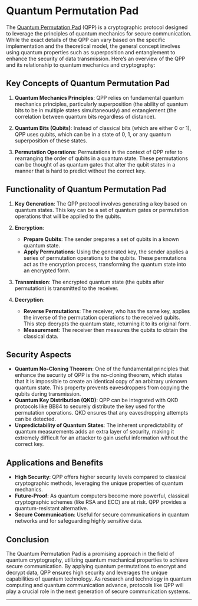 # Quantum Permutation Pad

The [Quantum Permutation Pad](https://link.springer.com/content/pdf/10.1140/epjqt/s40507-023-00164-3.pdf) (QPP) is a cryptographic protocol designed to leverage the principles of quantum mechanics for secure communication. While the exact details of the QPP can vary based on the specific implementation and the theoretical model, the general concept involves using quantum properties such as superposition and entanglement to enhance the security of data transmission. Here’s an overview of the QPP and its relationship to quantum mechanics and cryptography:

## Key Concepts of Quantum Permutation Pad

1. **Quantum Mechanics Principles**: QPP relies on fundamental quantum mechanics principles, particularly superposition (the ability of quantum bits to be in multiple states simultaneously) and entanglement (the correlation between quantum bits regardless of distance).

2. **Quantum Bits (Qubits)**: Instead of classical bits (which are either 0 or 1), QPP uses qubits, which can be in a state of 0, 1, or any quantum superposition of these states.

3. **Permutation Operations**: Permutations in the context of QPP refer to rearranging the order of qubits in a quantum state. These permutations can be thought of as quantum gates that alter the qubit states in a manner that is hard to predict without the correct key.

## Functionality of Quantum Permutation Pad

1. **Key Generation**: The QPP protocol involves generating a key based on quantum states. This key can be a set of quantum gates or permutation operations that will be applied to the qubits.

2. **Encryption**:
   - **Prepare Qubits**: The sender prepares a set of qubits in a known quantum state.
   - **Apply Permutations**: Using the generated key, the sender applies a series of permutation operations to the qubits. These permutations act as the encryption process, transforming the quantum state into an encrypted form.

3. **Transmission**: The encrypted quantum state (the qubits after permutation) is transmitted to the receiver.

4. **Decryption**:
   - **Reverse Permutations**: The receiver, who has the same key, applies the inverse of the permutation operations to the received qubits. This step decrypts the quantum state, returning it to its original form.
   - **Measurement**: The receiver then measures the qubits to obtain the classical data.

## Security Aspects

- **Quantum No-Cloning Theorem**: One of the fundamental principles that enhance the security of QPP is the no-cloning theorem, which states that it is impossible to create an identical copy of an arbitrary unknown quantum state. This property prevents eavesdroppers from copying the qubits during transmission.
- **Quantum Key Distribution (QKD)**: QPP can be integrated with QKD protocols like BB84 to securely distribute the key used for the permutation operations. QKD ensures that any eavesdropping attempts can be detected.
- **Unpredictability of Quantum States**: The inherent unpredictability of quantum measurements adds an extra layer of security, making it extremely difficult for an attacker to gain useful information without the correct key.

## Applications and Benefits

- **High Security**: QPP offers higher security levels compared to classical cryptographic methods, leveraging the unique properties of quantum mechanics.
- **Future-Proof**: As quantum computers become more powerful, classical cryptographic schemes (like RSA and ECC) are at risk. QPP provides a quantum-resistant alternative.
- **Secure Communication**: Useful for secure communications in quantum networks and for safeguarding highly sensitive data.

## Conclusion

The Quantum Permutation Pad is a promising approach in the field of quantum cryptography, utilizing quantum mechanical properties to achieve secure communication. By applying quantum permutations to encrypt and decrypt data, QPP ensures high security and leverages the unique capabilities of quantum technology. As research and technology in quantum computing and quantum communication advance, protocols like QPP will play a crucial role in the next generation of secure communication systems.

---

